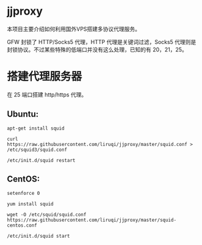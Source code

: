jjproxy
=======

本项目主要介绍如何利用国外VPS搭建多协议代理服务。

GFW 封锁了 HTTP/Socks5 代理，HTTP 代理是关键词过滤，Socks5 代理则是封锁协议。不过某些特殊的低端口并没有这么处理，已知的有 20，21，25。

搭建代理服务器
==============

在 25 端口搭建 http/https 代理。

Ubuntu: 
-------
`apt-get install squid`

`curl https://raw.githubusercontent.com/liruqi/jjproxy/master/squid.conf > /etc/squid3/squid.conf`

`/etc/init.d/squid restart`

CentOS:
-------
`setenforce 0`

`yum install squid`

`wget -O /etc/squid/squid.conf https://raw.githubusercontent.com/liruqi/jjproxy/master/squid-centos.conf`

`/etc/init.d/squid start`

